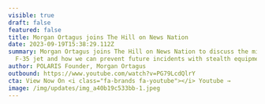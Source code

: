 ```yaml
---
visible: true
draft: false
featured: false
title: Morgan Ortagus joins The Hill on News Nation
date: 2023-09-19T15:38:29.112Z
summary: Morgan Ortagus joins The Hill on News Nation to discuss the missing
  F-35 jet and how we can prevent future incidents with stealth equipment.
author: POLARIS Founder, Morgan Ortagus
outbound: https://www.youtube.com/watch?v=PG79LcdQlrY
cta: View Now On <i class="fa-brands fa-youtube"></i> Youtube →
image: /img/updates/img_a40b19c533bb-1.jpeg
---
```

